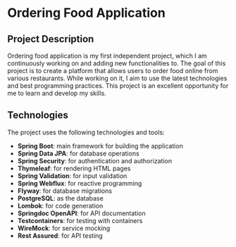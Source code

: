 # Ordering Food Application

## Project Description

Ordering food application is my first independent project, which I am continuously working on and adding new functionalities to. The goal of this project is to create a platform that allows users to order food online from various restaurants. While working on it, I aim to use the latest technologies and best programming practices. This project is an excellent opportunity for me to learn and develop my skills.

## Technologies

The project uses the following technologies and tools:

- **Spring Boot**: main framework for building the application
- **Spring Data JPA**: for database operations
- **Spring Security**: for authentication and authorization
- **Thymeleaf**: for rendering HTML pages
- **Spring Validation**: for input validation
- **Spring Webflux**: for reactive programming
- **Flyway**: for database migrations
- **PostgreSQL**: as the database
- **Lombok**: for code generation
- **Springdoc OpenAPI**: for API documentation
- **Testcontainers**: for testing with containers
- **WireMock**: for service mocking
- **Rest Assured**: for API testing
